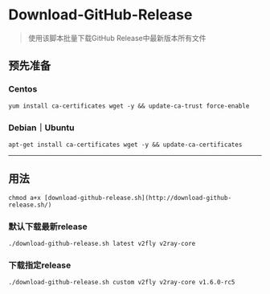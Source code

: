# Download-GitHub-Release
> 使用该脚本批量下载GitHub Release中最新版本所有文件

## 预先准备

### Centos
```
yum install ca-certificates wget -y && update-ca-trust force-enable
```
### Debian｜Ubuntu
```
apt-get install ca-certificates wget -y && update-ca-certificates
```

---

## 用法

```
chmod a+x [download-github-release.sh](http://download-github-release.sh/)
```

### 默认下载最新release

```
./download-github-release.sh latest v2fly v2ray-core
```

### 下载指定release

```
./download-github-release.sh custom v2fly v2ray-core v1.6.0-rc5
```
